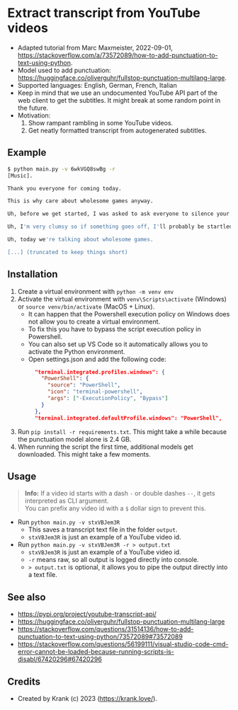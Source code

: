 # Extract transcript from YouTube videos

* Adapted tutorial from Marc Maxmeister, 2022-09-01, https://stackoverflow.com/a/73572089/how-to-add-punctuation-to-text-using-python.
* Model used to add punctuation: https://huggingface.co/oliverguhr/fullstop-punctuation-multilang-large.
* Supported languages: English, German, French, Italian
* Keep in mind that we use an undocumented YouTube API part of the web client to get the subtitles. It might break at some random point in the future.
* Motivation: 
  1. Show rampant rambling in some YouTube videos.
  2. Get neatly formatted transcript from autogenerated subtitles.


## Example

```bash
$ python main.py -v 6wkVGQ8swBg -r
[Music].

Thank you everyone for coming today.

This is why care about wholesome games anyway.

Uh, before we get started, I was asked to ask everyone to silence your phones.

Uh, I'm very clumsy so if something goes off, I'll probably be startled and fall off the stage, so please keep that in mind.

Uh, today we're talking about wholesome games.

[...] (truncated to keep things short)
```


## Installation

1. Create a virtual environment with `python -m venv env`
2. Activate the virtual environment with `venv\Scripts\activate` (Windows) or `source venv/bin/activate` (MacOS + Linux).
   * It can happen that the Powershell execution policy on Windows does not allow you to create a virtual environment.
   * To fix this you have to bypass the script execution policy in Powershell.
   * You can also set up VS Code  so it automatically allows you to activate the Python environment.
   * Open settings.json and add the following code: 
     ```json
       "terminal.integrated.profiles.windows": {
         "PowerShell": {
           "source": "PowerShell",
           "icon": "terminal-powershell",
           "args": ["-ExecutionPolicy", "Bypass"]
         }
       },
       "terminal.integrated.defaultProfile.windows": "PowerShell",
     ```
3. Run `pip install -r requirements.txt`. This might take a while because the punctuation model alone is 2.4 GB.
4. When running the script the first time, additional models get downloaded. This might take a few moments.


## Usage

> **Info:** If a video id starts with a dash `-` or double dashes `--`, it gets interpreted as CLI argument.  
> You can prefix any video id with a `$` dollar sign to prevent this.  

* Run `python main.py -v stxVBJem3R`
   * This saves a transcript text file in the folder `output`.
   * `stxVBJem3R` is just an example of a YouTube video id.
* Run `python main.py -v stxVBJem3R -r > output.txt`
   * `stxVBJem3R` is just an example of a YouTube video id.
   * `-r` means raw, so all output is logged directly into console.
   * `> output.txt` is optional, it allows you to pipe the output directly into a text file.


## See also

* https://pypi.org/project/youtube-transcript-api/
* https://huggingface.co/oliverguhr/fullstop-punctuation-multilang-large
* https://stackoverflow.com/questions/31514136/how-to-add-punctuation-to-text-using-python/73572089#73572089
* https://stackoverflow.com/questions/56199111/visual-studio-code-cmd-error-cannot-be-loaded-because-running-scripts-is-disabl/67420296#67420296


## Credits

* Created by Krank (c) 2023 (https://krank.love/).
